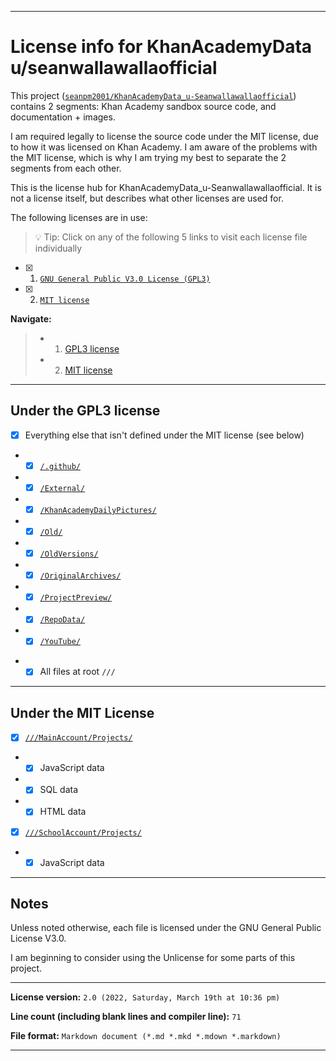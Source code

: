 

***

# License info for KhanAcademyData u/seanwallawallaofficial

This project ([`seanpm2001/KhanAcademyData_u-Seanwallawallaofficial`](https://github.com/seanpm2001/KhanAcademyData_u-Seanwallawallaofficial/)) contains 2 segments: Khan Academy sandbox source code, and documentation + images.

I am required legally to license the source code under the MIT license, due to how it was licensed on Khan Academy. I am aware of the problems with the MIT license, which is why I am trying my best to separate the 2 segments from each other.

This is the license hub for KhanAcademyData_u-Seanwallawallaofficial. It is not a license itself, but describes what other licenses are used for.

The following licenses are in use:

> 💡 Tip: Click on any of the following 5 links to visit each license file individually

- [x] 1. [`GNU General Public V3.0 License (GPL3)`](/LICENSE-GPL3.txt)
- [x] 2. [`MIT license`](/LICENSE-MIT.txt)

**Navigate:**

> * 1. [GPL3 license](#Under-the-GPL3-license)
> * 2. [MIT license](#Under-the-MIT-license)

***

## Under the GPL3 license

- [x] Everything else that isn't defined under the MIT license (see below)
- - [x] [`/.github/`](/.github/)
- - [X] [`/External/`](/External/)
- - [X] [`/KhanAcademyDailyPictures/`](/KhanAcademyDailyPictures/)
- - [X] [`/Old/`](/Old/)
- - [X] [`/OldVersions/`](/OldVersions/)
- - [X] [`/OriginalArchives/`](/OriginalArchives/)
- - [X] [`/ProjectPreview/`](/ProjectPreview/)
- - [X] [`/RepoData/`](/RepoData/)
- - [X] [`/YouTube/`](/YouTube/)
* - [x] All files at root `///`

***

## Under the MIT License

- [x] [`///MainAccount/Projects/`](/MainAccount/Projects/)
- - [x] JavaScript data
- - [x] SQL data
- - [x] HTML data
- [x] [`///SchoolAccount/Projects/`](/SchoolAccount/Projects/)
- - [x] JavaScript data

***

## Notes

Unless noted otherwise, each file is licensed under the GNU General Public License V3.0.

I am beginning to consider using the Unlicense for some parts of this project.

***

<!-- **This document is incomplete** !-->

**License version:** `2.0 (2022, Saturday, March 19th at 10:36 pm)`

**Line count (including blank lines and compiler line):** `71`

**File format:** `Markdown document (*.md *.mkd *.mdown *.markdown)`

***
